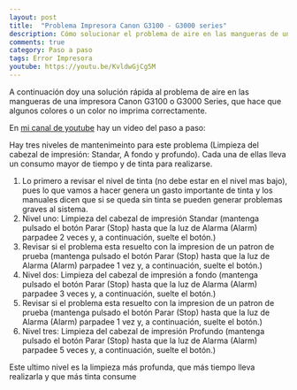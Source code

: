 ```yaml
---
layout: post
title:  "Problema Impresora Canon G3100 - G3000 series"
description: Cómo solucionar el problema de aire en las mangueras de una impresora Canon G3100
comments: true
category: Paso a paso
tags: Error Impresora
youtube: https://youtu.be/KvldwGjCg5M
---
```

A continuación doy una solución rápida al problema de aire en las mangueras de una impresora Canon G3100 o G3000 Series, que hace que algunos colores o un color no imprima correctamente.

En <a target="_blank" href="{{ page.youtube }}">mi canal de youtube</a> hay un video del paso a paso:

Hay tres niveles de mantenimeinto para este problema (Limpieza del cabezal de impresión: Standar, A fondo y profundo). Cada una de ellas lleva un consumo mayor de tiempo y de tinta para realizarse.

1. Lo primero a revisar el nivel de tinta (no debe estar en el nivel mas bajo), pues lo que vamos a hacer genera un gasto importante de tinta y los manuales dicen que si se queda sin tinta se pueden generar problemas graves al sistema.
2. Nivel uno: Limpieza del cabezal de impresión Standar (mantenga pulsado el botón Parar (Stop) hasta que la luz de Alarma (Alarm) parpadee 2 veces y, a continuación, suelte el botón.)
3. Revisar si el problema esta resuelto con la impresion de un patron de prueba (mantenga pulsado el botón Parar (Stop) hasta que la luz de Alarma (Alarm) parpadee 1 vez y, a continuación, suelte el botón.) 
4. Nivel dos: Limpieza del cabezal de impresión a fondo (mantenga pulsado el botón Parar (Stop) hasta que la luz de Alarma (Alarm) parpadee 3 veces y, a continuación, suelte el botón.)
5. Revisar si el problema esta resuelto con la impresion de un patron de prueba (mantenga pulsado el botón Parar (Stop) hasta que la luz de Alarma (Alarm) parpadee 1 vez y, a continuación, suelte el botón.)
6. Nivel tres: Limpieza del cabezal de impresión Profundo (mantenga pulsado el botón Parar (Stop) hasta que la luz de Alarma (Alarm) parpadee 5 veces y, a continuación, suelte el botón.)

Este ultimo nivel es la limpieza más profunda, que más tiempo lleva realizarla y que más tinta consume
